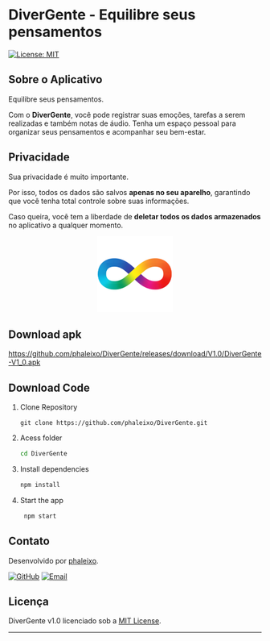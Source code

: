 # DiverGente - Equilibre seus pensamentos

[![License: MIT](https://img.shields.io/badge/License-MIT-yellow.svg)](https://opensource.org/licenses/MIT)

## Sobre o Aplicativo

Equilibre seus pensamentos.

Com o **DiverGente**, você pode registrar suas emoções, tarefas a serem realizadas e também notas de áudio. Tenha um espaço pessoal para organizar seus pensamentos e acompanhar seu bem-estar.

## Privacidade

Sua privacidade é muito importante.

Por isso, todos os dados são salvos **apenas no seu aparelho**, garantindo que você tenha total controle sobre suas informações.

Caso queira, você tem a liberdade de **deletar todos os dados armazenados** no aplicativo a qualquer momento.

<p align="center">
  <img src="./assets/images/splash-icon.png" width="150" alt="Ícone do aplicativo DiverGente">
</p>


## Download apk

https://github.com/phaleixo/DiverGente/releases/download/V1.0/DiverGente-V1_0.apk

## Download Code

1. Clone Repository

   ```
   git clone https://github.com/phaleixo/DiverGente.git
   ```
2. Acess folder

   ```bash
   cd DiverGente
   ```


3. Install dependencies

   ```bash
   npm install
   ```

4. Start the app

   ```bash
    npm start
   ```


## Contato

Desenvolvido por [phaleixo](https://github.com/phaleixo).

[![GitHub](https://img.shields.io/badge/GitHub-Profile-blue?style=flat-square&logo=github)](https://github.com/phaleixo)
[![Email](https://img.shields.io/badge/Email-phaleixo@outlook.com.br-red?style=flat-square&logo=mail)](mailto:phaleixo@outlook.com.br)

## Licença

DiverGente v1.0 licenciado sob a [MIT License](https://opensource.org/licenses/MIT).

---

